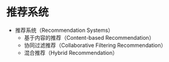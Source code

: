 # 推荐系统

- 推荐系统（Recommendation Systems）
  - 基于内容的推荐（Content-based Recommendation）
  - 协同过滤推荐（Collaborative Filtering Recommendation）
  - 混合推荐（Hybrid Recommendation）
